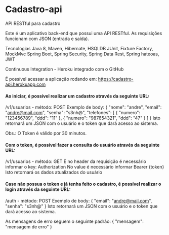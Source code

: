 # Cadastro-api
API RESTful para cadastro

Este é um aplicativo back-end que possui uma API RESTful. As requisições funcionam com JSON (entrada e saída). 

Tecnologias
Java 8, Maven,
Hibernate, HSQLDB
JUnit, Fixture Factory, MockMvc
Spring Boot, Spring Security, Spring Data Rest, Spring hateoas,
JWT

Continuous Integration - Heroku integrado com o GitHub

É possível acessar a aplicação rodando em:
https://cadastro-api.herokuapp.com

#### Ao iniciar, é possível realizar um cadastro através da seguinte URL:
/v1/usuarios - método: POST
Exemplo de body:
{ "nome": "andre", "email": "andre@mail.com", "senha": "s3nh@", "telefones": [ { "numero": "123456789", "ddd": "11" }, { "numero": "987654321", "ddd": "47" } ] }
Isto retornará um JSON com o usuário e o token que dará acesso ao sistema.

Obs.: O Token é válido por 30 minutos.

#### Com o token, é possível fazer a consulta do usuário através da seguinte URL:
/v1/usuarios - método: GET
E no header da requisição é necessário informar o key: Authorization
No value é necessário informar Bearer {token}
Isto retornará os dados atualizados do usuário

#### Caso não possua o token e já tenha feito o cadastro, é possível realizar o login através da seguinte URL:
/auth - método: POST
Exemplo de body:
{ "email": "andre@mail.com", "senha": "s3nh@" }
Isto retornará um JSON com o usuário e o token que dará acesso ao sistema.

As mensagens de erro seguem o seguinte padrão: { "mensagem": "mensagem de erro" }
